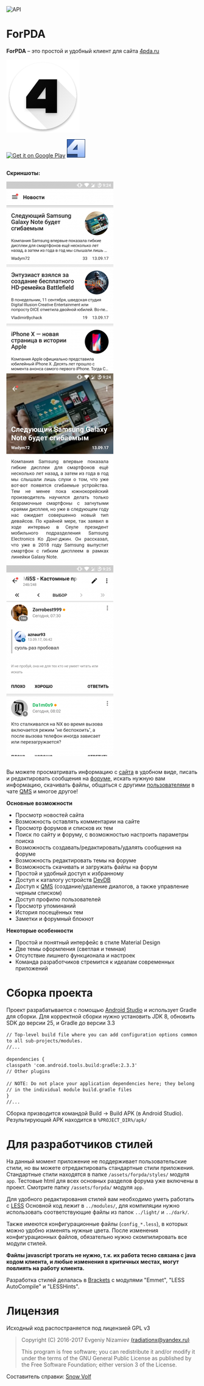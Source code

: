 ![API](https://img.shields.io/badge/API-19%2B-blue.svg?style=flat)
# ForPDA #

**ForPDA** – это простой и удобный клиент для сайта [4pda.ru](http://4pda.ru/)

<a href="http://4pda.ru/forum/index.php?showtopic=820313" target="_blank"><img src="https://raw.githubusercontent.com/RadiationX/ForPDA/master/gh_res/logo.png" height="192px" alt="Логотип ForPDA" /></a>

<a href="https://play.google.com/store/apps/details?id=ru.forpdateam.forpda"><img alt="Get it on Google Play" src="https://play.google.com/intl/ru_ru/badges/images/apps/ru-play-badge.png" height="48px"/></a>
<a href="http://4pda.ru/forum/index.php?showtopic=820313" target="_blank"><img src="https://raw.githubusercontent.com/RadiationX/ForPDA/master/gh_res/icon_4pda.png" height="48px" alt="Тема на форуме 4PDA" /></a>

##
**Скриншоты:**

![](https://raw.githubusercontent.com/RadiationX/ForPDA/master/gh_res/screen1.png)![](https://raw.githubusercontent.com/RadiationX/ForPDA/master/gh_res/screen2.png)![](https://raw.githubusercontent.com/RadiationX/ForPDA/master/gh_res/screen3.png)
##

Вы можете просматривать информацию с [сайта](http://4pda.ru/) в удобном виде, писать и редактировать сообщения на [форуме](http://4pda.ru/forum/index.php?act=idx), искать нужную вам информацию, скачивать файлы, общаться с другими [пользователями](http://4pda.ru/forum/index.php?act=Members) в чате [QMS](http://4pda.ru/forum/index.php?act=qms&code=no) и многое другое! 

**Основные возможности**

- Просмотр новостей сайта
- Возможность оставлять комментарии на сайте
- Просмотр форумов и списков их тем
- Поиск по сайту и форуму, с возможностью настроить параметры поиска
- Возможность создавать/редактировать/удалять сообщения на форуме
- Возможность редактировать темы на форуме
- Возможность скачивать и загружать файлы на форум
- Простой и удобный доступ к избранному
- Доступ к каталогу устройств [DevDB](http://4pda.ru/devdb)
- Доступ к [QMS](http://4pda.ru/forum/index.php?act=qms&code=no) (создание/удаление диалогов, а также управление черным списком)
- Доступ профилю пользователей
- Просмотр упоминаний
- История посещённых тем
- Заметки и форумный блокнот

**Некоторые особенности**

- Простой и понятный интерфейс в стиле Material Design
- Две темы оформления (светлая и темная)
- Отсутствие лишнего функционала и настроек
- Команда разработчиков стремится к идеалам современных приложений

##
# Сборка проекта #
Проект разрабатывается с помощью [Android Studio](https://developer.android.com/studio/index.html) и использует Gradle для сборки. Для корректной сборки нужно установить JDK 8, обновить SDK до версии 25, и Gradle до версии 3.3

    // Top-level build file where you can add configuration options common to all sub-projects/modules.
    //...
    
    dependencies {
    classpath 'com.android.tools.build:gradle:2.3.3'
    // Other plugins
    
    // NOTE: Do not place your application dependencies here; they belong
    // in the individual module build.gradle files
    }
    //...

Сборка призводится командой Build -> Build APK (в Android Studio). Результирующий APK находится в `%PROJECT_DIR%/apk/`

# Для разработчиков стилей #
На данный момент приложение не поддерживает пользовательские стили, но вы можете отредактировать стандартные стили приложения. Стандартные стили находятся в папке `/assets/forpda/styles/`  модуля `app`.
Тестовые html для всех основных разделов форума уже включены в проект. Смотрите папку `/assets/forpda/`  модуля `app`.

Для удобного редактирования стилей вам необходимо уметь работать с [LESS](http://lesscss.org/)
Основной код лежит в `../modules/`, для компиляции нужно использовать соответствующие файлы из папок `../light/` и `../dark/`.

Также имеются конфигурационные файлы (`config_*.less`), в которых можно удобно изменять нужные цвета. После изменения конфигурационных файлов, обязательно нужно скомпилировать все модули стилей.

**Файлы javascript трогать не нужно, т.к. их работа тесно связана с java кодом клиента, и любые изменения в критичных местах, могут повлиять на работу клиента.**

Разработка стилей делалась в [Brackets](http://brackets.io/) с модулями "Emmet", "LESS AutoCompile" и "LESSHints".

# Лицензия #
Исходный код распостраняется под лицензией GPL v3

> Copyright (C) 2016-2017  Evgeniy Nizamiev [(radiationx@yandex.ru)](mailto:radiationx@yandex.ru)
> 
> This program is free software; you can redistribute it and/or modify
> it under the terms of the GNU General Public License as published by
> the Free Software Foundation; either version 3 of the License.


Составитель справки: [Snow Volf](https://github.com/SnowVolf)
